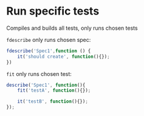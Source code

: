 # Run specific tests
Compiles and builds all tests, only runs chosen tests

`fdescribe` only runs chosen spec:
```js
fdescribe('Spec1',function () {
    it('should create', function(){});
})
```

`fit` only runs chosen test:
```js
describe('Spec1', function(){
    fit('testA', function(){});

    it('testB', function(){});
});
```